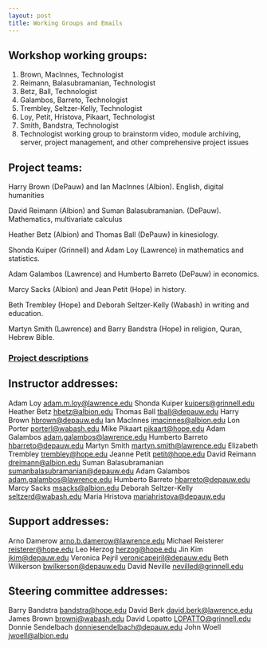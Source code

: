 ```yaml
---
layout: post
title: Working Groups and Emails
---
```


## Workshop working groups:

1. Brown, MacInnes, Technologist
2. Reimann, Balasubramanian, Technologist
3. Betz, Ball, Technologist
4. Galambos, Barreto, Technologist
5. Trembley, Seltzer-Kelly, Technologist
6. Loy, Petit, Hristova, Pikaart, Technologist
7. Smith, Bandstra, Technologist
8. Technologist working group to brainstorm video, module archiving, server, project management, and other comprehensive project issues

## Project teams:

Harry Brown (DePauw) and Ian MacInnes (Albion). English, digital humanities

David Reimann (Albion) and Suman Balasubramanian. (DePauw). Mathematics, multivariate calculus

Heather Betz (Albion) and Thomas Ball (DePauw) in kinesiology.

Shonda Kuiper (Grinnell) and Adam Loy (Lawrence) in mathematics and statistics.

Adam Galambos (Lawrence) and Humberto Barreto (DePauw) in economics.

Marcy Sacks (Albion)  and Jean Petit (Hope) in history.

Beth Trembley (Hope) and Deborah Seltzer-Kelly (Wabash) in writing and education.

Martyn Smith (Lawrence) and Barry Bandstra (Hope) in religion, Quran, Hebrew Bible.

### [Project descriptions](http://hybridliberalarts.org/2016/04/01/hybrid-projects/)

## Instructor addresses:

Adam Loy <adam.m.loy@lawrence.edu>
Shonda Kuiper <kuipers@grinnell.edu>
Heather Betz <hbetz@albion.edu>
Thomas Ball <tball@depauw.edu>
Harry Brown <hbrown@depauw.edu>
Ian MacInnes <imacinnes@albion.edu>
Lon Porter <porterl@wabash.edu>
Mike Pikaart <pikaart@hope.edu>
Adam Galambos <adam.galambos@lawrence.edu>
Humberto Barreto <hbarreto@depauw.edu>
Martyn Smith <martyn.smith@lawrence.edu>
Elizabeth Trembley <trembley@hope.edu>
Jeanne Petit <petit@hope.edu>
David Reimann <dreimann@albion.edu>
Suman Balasubramanian <sumanbalasubramanian@depauw.edu>
Adam Galambos <adam.galambos@lawrence.edu>
Humberto Barreto <hbarreto@depauw.edu>
Marcy Sacks <msacks@albion.edu>
Deborah Seltzer-Kelly <seltzerd@wabash.edu>
Maria Hristova <mariahristova@depauw.edu>

## Support addresses:

Arno Damerow <arno.b.damerow@lawrence.edu>
Michael Reisterer <reisterer@hope.edu>
Leo Herzog <herzog@hope.edu>
Jin Kim <jkim@depauw.edu>
Veronica Pejril <veronicapejril@depauw.edu>
Beth Wilkerson <bwilkerson@depauw.edu>
David Neville <nevilled@grinnell.edu>

## Steering committee addresses:

Barry Bandstra <bandstra@hope.edu>
David Berk <david.berk@lawrence.edu>
James Brown <brownj@wabash.edu>
David Lopatto <LOPATTO@grinnell.edu>
Donnie Sendelbach <donniesendelbach@depauw.edu>
John Woell <jwoell@albion.edu>
